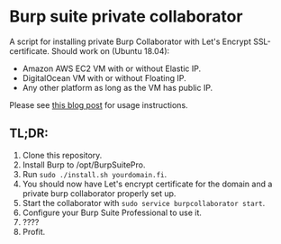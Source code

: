 # Burp suite private collaborator
A script for installing private Burp Collaborator with Let's Encrypt SSL-certificate.
Should work on (Ubuntu 18.04):
- Amazon AWS EC2 VM with or without Elastic IP.
- DigitalOcean VM with or without Floating IP.
- Any other platform as long as the VM has public IP.

Please see [this blog post](https://teamrot.fi/2019/05/23/self-hosted-burp-collaborator-with-custom-domain/) for usage instructions.

## TL;DR:

1. Clone this repository.
2. Install Burp to /opt/BurpSuitePro.
3. Run `sudo ./install.sh yourdomain.fi`.
4. You should now have Let's encrypt certificate for the domain and a private burp collaborator properly set up.
5. Start the collaborator with `sudo service burpcollaborator start`.
6. Configure your Burp Suite Professional to use it.
7. ????
8. Profit.
